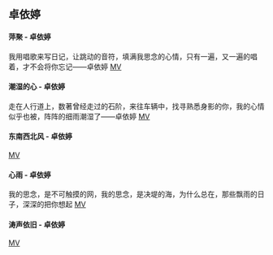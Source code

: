 ## 卓依婷
#### 萍聚 - 卓依婷
我用唱歌来写日记，让跳动的音符，填满我思念的心情，只有一遍，又一遍的唱着，才不会将你忘记——卓依婷
[MV](https://www.bilibili.com/video/BV1c4411T7ug?p=60)
#### 潮湿的心 - 卓依婷
走在人行道上，数著曾经走过的石阶，来往车辆中，找寻熟悉身影的你，我的心情似乎也被，阵阵的细雨潮湿了——卓依婷
[MV](https://www.bilibili.com/video/BV1c4411T7ug?p=1)
#### 东南西北风 - 卓依婷
[MV](https://www.bilibili.com/video/BV1c4411T7ug?p=4)
#### 心雨 - 卓依婷
我的思念，是不可触摸的网，我的思念，是决堤的海，为什么总在，那些飘雨的日子，深深的把你想起
[MV](https://www.bilibili.com/video/BV1c4411T7ug?p=85)
#### 涛声依旧 - 卓依婷
[MV](https://www.bilibili.com/video/BV1c4411T7ug?p=110)
